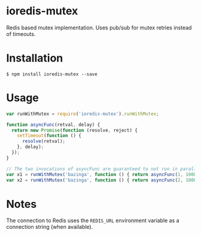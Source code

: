 # ioredis-mutex

Redis based mutex implementation. Uses pub/sub for mutex retries instead of timeouts.

# Installation

```
$ npm install ioredis-mutex --save
```

# Usage

```javascript
var runWithMutex = require('ioredis-mutex').runWithMutex;

function asyncFunc(retval, delay) {
  return new Promise(function (resolve, reject) {
    setTimeout(function () {
      resolve(retval);
    }, delay);
  });
}

// The two invocations of asyncFunc are guaranteed to not run in parallel
var x1 = runWithMutex('bazinga', function () { return asyncFunc(1, 1000); });
var x2 = runWithMutex('bazinga', function () { return asyncFunc(2, 1000); });
```

# Notes

The connection to Redis uses the `REDIS_URL` environment variable
as a connection string (when available).
